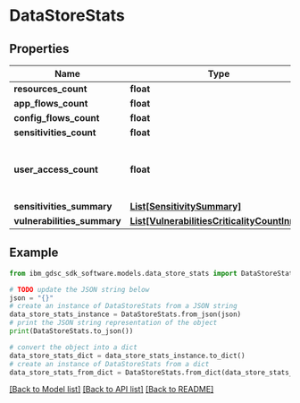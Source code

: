 # DataStoreStats


## Properties

Name | Type | Description | Notes
------------ | ------------- | ------------- | -------------
**resources_count** | **float** |  | [optional] 
**app_flows_count** | **float** |  | [optional] 
**config_flows_count** | **float** |  | [optional] 
**sensitivities_count** | **float** |  | [optional] 
**user_access_count** | **float** | number of users entitled to access the data store | [optional] 
**sensitivities_summary** | [**List[SensitivitySummary]**](SensitivitySummary.md) |  | [optional] 
**vulnerabilities_summary** | [**List[VulnerabilitiesCriticalityCountInner]**](VulnerabilitiesCriticalityCountInner.md) |  | [optional] 

## Example

```python
from ibm_gdsc_sdk_software.models.data_store_stats import DataStoreStats

# TODO update the JSON string below
json = "{}"
# create an instance of DataStoreStats from a JSON string
data_store_stats_instance = DataStoreStats.from_json(json)
# print the JSON string representation of the object
print(DataStoreStats.to_json())

# convert the object into a dict
data_store_stats_dict = data_store_stats_instance.to_dict()
# create an instance of DataStoreStats from a dict
data_store_stats_from_dict = DataStoreStats.from_dict(data_store_stats_dict)
```
[[Back to Model list]](../README.md#documentation-for-models) [[Back to API list]](../README.md#documentation-for-api-endpoints) [[Back to README]](../README.md)


